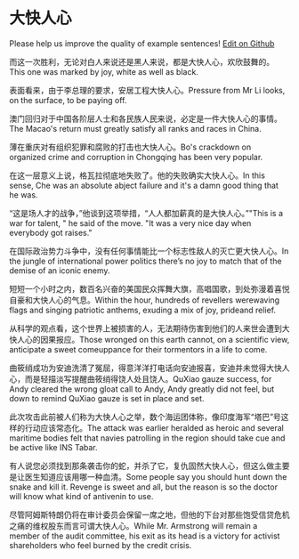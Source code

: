 # 大快人心

Please help us improve the quality of example sentences! [Edit on Github](https://github.com/jiyushe/jiyu-example-sentence-source/blob/main/chinese/dakuairenxin.md)

<p><span class="chinese">而这一次胜利，无论对白人来说还是黑人来说，都是大快人心，欢欣鼓舞的。</span><span class="english">This one was marked by joy, white as well as black.</span></p>

<p><span class="chinese">表面看来，由于李总理的要求，安居工程大快人心。</span><span class="english">Pressure from Mr Li looks, on the surface, to be paying off.</span></p>

<p><span class="chinese">澳门回归对于中国各阶层人士和各民族人民来说，必定是一件大快人心的事情。</span><span class="english">The Macao's return must greatly satisfy all ranks and races in China.</span></p>

<p><span class="chinese">薄在重庆对有组织犯罪和腐败的打击也大快人心。</span><span class="english">Bo's crackdown on organized crime and corruption in Chongqing has been very popular.</span></p>

<p><span class="chinese">在这一层意义上说，格瓦拉彻底地失败了。他的失败确实大快人心。</span><span class="english">In this sense, Che was an absolute abject failure and it's a damn good thing that he was.</span></p>

<p><span class="chinese">“这是场人才的战争，”他谈到这项举措，“人人都加薪真的是大快人心。”</span><span class="english">"This is a war for talent, " he said of the move. "It was a very nice day when everybody got raises."</span></p>

<p><span class="chinese">在国际政治势力斗争中，没有任何事情能比一个标志性敌人的灭亡更大快人心。</span><span class="english">In the jungle of international power politics there’s no joy to match that of the demise of an iconic enemy.</span></p>

<p><span class="chinese">短短一个小时之内，数百名兴奋的美国民众挥舞大旗，高唱国歌，到处弥漫着喜悦自豪和大快人心的气息。</span><span class="english">Within the hour, hundreds of revellers werewaving flags and singing patriotic anthems, exuding a mix of joy, prideand relief.</span></p>

<p><span class="chinese">从科学的观点看，这个世界上被损害的人，无法期待伤害到他们的人来世会遭到大快人心的因果报应。</span><span class="english">Those wronged on this earth cannot, on a scientific view, anticipate a sweet comeuppance for their tormentors in a life to come.</span></p>

<p><span class="chinese">曲筱绡成功为安迪洗清了冤屈，得意洋洋打电话向安迪报喜，安迪并未觉得大快人心，而是轻描淡写提醒曲筱绡得饶人处且饶人。</span><span class="english">QuXiao gauze success, for Andy cleared the wrong gloat call to Andy, Andy greatly did not feel, but down to remind QuXiao gauze is set in place and set.</span></p>

<p><span class="chinese">此次攻击此前被人们称为大快人心之举，数个海运团体称，像印度海军“塔巴”号这样的行动应该常态化。</span><span class="english">The attack was earlier heralded as heroic and several maritime bodies felt that navies patrolling in the region should take cue and be active like INS Tabar.</span></p>

<p><span class="chinese">有人说您必须找到那条袭击你的蛇，并杀了它，复仇固然大快人心，但这么做主要是让医生知道应该用哪一种血清。</span><span class="english">Some people say you should hunt down the snake and kill it. Revenge is sweet and all, but the reason is so the doctor will know what kind of antivenin to use.</span></p>

<p><span class="chinese">尽管阿姆斯特朗仍将在审计委员会保留一席之地，但他的下台对那些饱受信贷危机之痛的维权股东而言可谓大快人心。</span><span class="english">While Mr. Armstrong will remain a member of the audit committee, his exit as its head is a victory for activist shareholders who feel burned by the credit crisis.</span></p>

